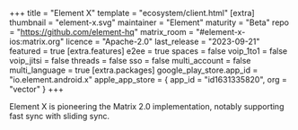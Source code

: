 +++
title = "Element X"
template = "ecosystem/client.html"
[extra]
thumbnail = "element-x.svg"
maintainer = "Element"
maturity = "Beta"
repo = "https://github.com/element-hq"
matrix_room = "#element-x-ios:matrix.org"
licence = "Apache-2.0"
last_release = "2023-09-21"
featured = true
[extra.features]
e2ee = true
spaces = false
voip_1to1 = false
voip_jitsi = false
threads = false
sso = false
multi_account = false
multi_language = true
[extra.packages]
google_play_store.app_id = "io.element.android.x"
apple_app_store = { app_id = "id1631335820", org = "vector" }
+++

Element X is pioneering the Matrix 2.0 implementation, notably supporting fast sync with sliding sync.
